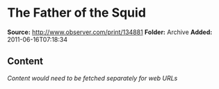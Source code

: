 # The Father of the Squid

**Source:** http://www.observer.com/print/134881
**Folder:** Archive
**Added:** 2011-06-16T07:18:34




## Content
*Content would need to be fetched separately for web URLs*
